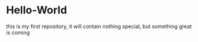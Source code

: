 # Hello-World
this is my first repository, it will contain nothing special, but something great is coming
